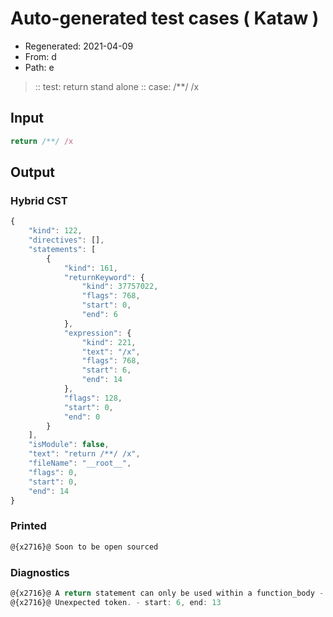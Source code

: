# Auto-generated test cases ( Kataw )
- Regenerated: 2021-04-09
- From: d
- Path: e
> :: test: return stand alone
> :: case: /**/ /x
## Input

`````js
return /**/ /x
`````

## Output

### Hybrid CST

```javascript
{
    "kind": 122,
    "directives": [],
    "statements": [
        {
            "kind": 161,
            "returnKeyword": {
                "kind": 37757022,
                "flags": 768,
                "start": 0,
                "end": 6
            },
            "expression": {
                "kind": 221,
                "text": "/x",
                "flags": 768,
                "start": 6,
                "end": 14
            },
            "flags": 128,
            "start": 0,
            "end": 0
        }
    ],
    "isModule": false,
    "text": "return /**/ /x",
    "fileName": "__root__",
    "flags": 0,
    "start": 0,
    "end": 14
}
```

### Printed

```javascript
@{x2716}@ Soon to be open sourced
```

### Diagnostics

```javascript
@{x2716}@ A return statement can only be used within a function_body - start: 0, end: 6
@{x2716}@ Unexpected token. - start: 6, end: 13

```

